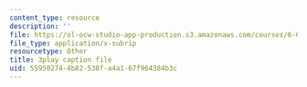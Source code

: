 ```yaml
---
content_type: resource
description: ''
file: https://ol-ocw-studio-app-production.s3.amazonaws.com/courses/6-004-computation-structures-spring-2017/559502744b82538fa4a167f964384b3c_qY5Rr-PTMMc.vtt
file_type: application/x-subrip
resourcetype: Other
title: 3play caption file
uid: 55950274-4b82-538f-a4a1-67f964384b3c
---
```


